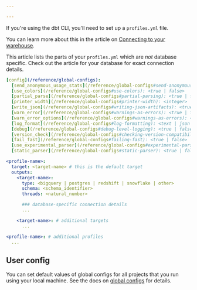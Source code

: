 ```yaml
---

---
```


If you're using the dbt CLI, you'll need to set up a `profiles.yml` file.

You can learn more about this in the article on [Connecting to your warehouse](/docs/core/connection-profiles).

This article lists the parts of your `profiles.yml` which are _not_ database specific. Check out the article for your database for exact connection details.

<File name='profiles.yml'>

```yml
[config](/reference/global-configs):
  [send_anonymous_usage_stats](/reference/global-configs#send-anonymous-usage-stats): <true | false>
  [use_colors](/reference/global-configs#use-colors): <true | false>
  [partial_parse](/reference/global-configs#partial-parsing): <true | false>
  [printer_width](/reference/global-configs#printer-width): <integer>
  [write_json](/reference/global-configs#writing-json-artifacts): <true | false>
  [warn_error](/reference/global-configs#warnings-as-errors): <true | false>
  [warn_error_options](/reference/global-configs#warnings-as-errors): <include: all | include: [<error-name>] | include: all, exclude: [<error-name>]>
  [log_format](/reference/global-configs#log-formatting): <text | json | default>
  [debug](/reference/global-configs#debug-level-logging): <true | false>
  [version_check](/reference/global-configs#checking-version-compatibility): <true | false>
  [fail_fast](/reference/global-configs#failing-fast): <true | false>
  [use_experimental_parser](/reference/global-configs#experimental-parser): <true | false>
  [static_parser](/reference/global-configs#static-parser): <true | false>

<profile-name>:
  target: <target-name> # this is the default target
  outputs:
    <target-name>:
      type: <bigquery | postgres | redshift | snowflake | other>
      schema: <schema_identifier>
      threads: <natural_number>

      ### database-specific connection details
      ...

    <target-name>: # additional targets
      ...

<profile-name>: # additional profiles
  ...

```

</File>

## User config

You can set default values of global configs for all projects that you run using your local machine. See the docs on [global configs](/reference/global-configs) for details.
